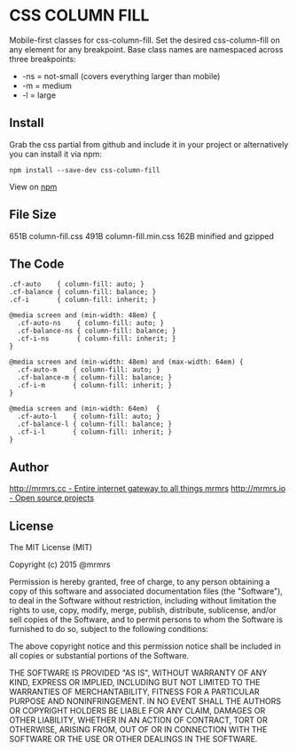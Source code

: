 # CSS COLUMN FILL

  Mobile-first classes for css-column-fill.
  Set the desired css-column-fill on any element for any breakpoint.
  Base class names are namespaced across three breakpoints:

*  -ns = not-small (covers everything larger than mobile)
*  -m  = medium
*  -l  = large

## Install
Grab the css partial from github and include it in your project or alternatively
you can install it via npm:
```
npm install --save-dev css-column-fill
```
View on [npm](https://www.npmjs.org/package/css-column-fill)


## File Size

651B column-fill.css
491B column-fill.min.css
162B minified and gzipped

## The Code
```
.cf-auto    { column-fill: auto; }
.cf-balance { column-fill: balance; }
.cf-i       { column-fill: inherit; }

@media screen and (min-width: 48em) {
  .cf-auto-ns    { column-fill: auto; }
  .cf-balance-ns { column-fill: balance; }
  .cf-i-ns       { column-fill: inherit; }
}

@media screen and (min-width: 48em) and (max-width: 64em) {
  .cf-auto-m    { column-fill: auto; }
  .cf-balance-m { column-fill: balance; }
  .cf-i-m       { column-fill: inherit; }
}

@media screen and (min-width: 64em)  {
  .cf-auto-l    { column-fill: auto; }
  .cf-balance-l { column-fill: balance; }
  .cf-i-l       { column-fill: inherit; }
}

```

## Author

[http://mrmrs.cc - Entire internet gateway to all things mrmrs](http://mrmrs.cc)
[http://mrmrs.io - Open source projects](http://mrmrs.io)

## License

The MIT License (MIT)

Copyright (c) 2015 @mrmrs

Permission is hereby granted, free of charge, to any person obtaining a copy
of this software and associated documentation files (the "Software"), to deal
in the Software without restriction, including without limitation the rights
to use, copy, modify, merge, publish, distribute, sublicense, and/or sell
copies of the Software, and to permit persons to whom the Software is
furnished to do so, subject to the following conditions:

The above copyright notice and this permission notice shall be included in
all copies or substantial portions of the Software.

THE SOFTWARE IS PROVIDED "AS IS", WITHOUT WARRANTY OF ANY KIND, EXPRESS OR
IMPLIED, INCLUDING BUT NOT LIMITED TO THE WARRANTIES OF MERCHANTABILITY,
FITNESS FOR A PARTICULAR PURPOSE AND NONINFRINGEMENT. IN NO EVENT SHALL THE
AUTHORS OR COPYRIGHT HOLDERS BE LIABLE FOR ANY CLAIM, DAMAGES OR OTHER
LIABILITY, WHETHER IN AN ACTION OF CONTRACT, TORT OR OTHERWISE, ARISING FROM,
OUT OF OR IN CONNECTION WITH THE SOFTWARE OR THE USE OR OTHER DEALINGS IN
THE SOFTWARE.

